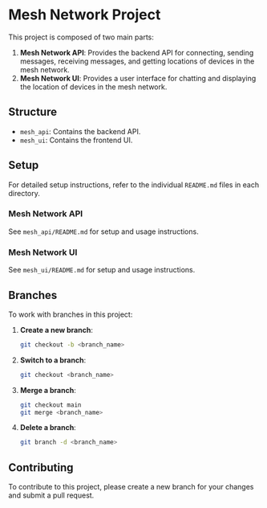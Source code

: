 # Mesh Network Project

This project is composed of two main parts:
1. **Mesh Network API**: Provides the backend API for connecting, sending messages, receiving messages, and getting locations of devices in the mesh network.
2. **Mesh Network UI**: Provides a user interface for chatting and displaying the location of devices in the mesh network.

## Structure

- `mesh_api`: Contains the backend API.
- `mesh_ui`: Contains the frontend UI.

## Setup

For detailed setup instructions, refer to the individual `README.md` files in each directory.

### Mesh Network API

See `mesh_api/README.md` for setup and usage instructions.

### Mesh Network UI

See `mesh_ui/README.md` for setup and usage instructions.

## Branches

To work with branches in this project:

1. **Create a new branch**:
    ```bash
    git checkout -b <branch_name>
    ```

2. **Switch to a branch**:
    ```bash
    git checkout <branch_name>
    ```

3. **Merge a branch**:
    ```bash
    git checkout main
    git merge <branch_name>
    ```

4. **Delete a branch**:
    ```bash
    git branch -d <branch_name>
    ```

## Contributing

To contribute to this project, please create a new branch for your changes and submit a pull request.
